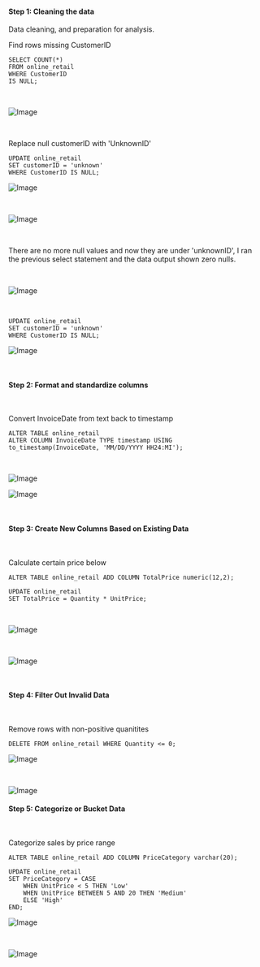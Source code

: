 #### Step 1: Cleaning the data
Data cleaning, and preparation for analysis.

Find rows missing CustomerID

```
SELECT COUNT(*) 
FROM online_retail 
WHERE CustomerID 
IS NULL;
``` 

<br> 


![Image](https://github.com/user-attachments/assets/6c2fb930-2740-40bf-8e0b-0bbd2192926f)


<br> 

Replace null customerID with 'UnknownID' 

```
UPDATE online_retail 
SET customerID = 'unknown'
WHERE CustomerID IS NULL;
``` 

![Image](https://github.com/user-attachments/assets/3c2b935f-4732-40df-8408-a27a2d0cc40f)


<br> 


![Image](https://github.com/user-attachments/assets/00db9dd3-a42f-4e54-8b1e-b148a42a6836)


<br> 


There are no more null values and now they are under 'unknownID', I ran the previous select statement and the data output shown zero nulls. 


<br>


![Image](https://github.com/user-attachments/assets/797ae335-c40b-4da3-aeec-fa37030bd5fd)


<br> 


```
UPDATE online_retail 
SET customerID = 'unknown'
WHERE CustomerID IS NULL;
```

![Image](https://github.com/user-attachments/assets/16d720ac-c031-45bd-b1df-e2a31fff935f)


<br>



#### Step 2: Format and standardize columns 

<br> 

Convert InvoiceDate from text back to timestamp 

```
ALTER TABLE online_retail
ALTER COLUMN InvoiceDate TYPE timestamp USING to_timestamp(InvoiceDate, 'MM/DD/YYYY HH24:MI');
```

<br>

![Image](https://github.com/user-attachments/assets/4a8ac086-e3e9-4765-a20e-0527a162e3cc)

![Image](https://github.com/user-attachments/assets/e6b18b04-1198-4f63-b269-8ffae506be21)

<br> 



#### Step 3: Create New Columns Based on Existing Data

<br>

Calculate certain price below

``` 
ALTER TABLE online_retail ADD COLUMN TotalPrice numeric(12,2);

UPDATE online_retail 
SET TotalPrice = Quantity * UnitPrice;
```

<br>


![Image](https://github.com/user-attachments/assets/379b1cf9-cd29-42c4-9aa7-26b1f2f1681e)


<br>


![Image](https://github.com/user-attachments/assets/31414cf6-6312-4bef-a62a-c19bb6cc2ea1)


<br>


#### Step 4: Filter Out Invalid Data

<br>


Remove rows with non-positive quanitites

```
DELETE FROM online_retail WHERE Quantity <= 0;
``` 
![Image](https://github.com/user-attachments/assets/a90e530a-08a4-4ba6-a3d5-c383b918eb87)


<br> 


![Image](https://github.com/user-attachments/assets/b6f34a70-88ef-40b8-a934-a76cd2481f8b)




#### Step 5: Categorize or Bucket Data


<br>

Categorize sales by price range


```
ALTER TABLE online_retail ADD COLUMN PriceCategory varchar(20);

UPDATE online_retail
SET PriceCategory = CASE
    WHEN UnitPrice < 5 THEN 'Low'
    WHEN UnitPrice BETWEEN 5 AND 20 THEN 'Medium'
    ELSE 'High'
END;
```

![Image](https://github.com/user-attachments/assets/5a5b65f4-d5e3-41b0-84ff-f7bd692c827a)


<br>


![Image](https://github.com/user-attachments/assets/ef7ccb58-01a6-4ec8-8d52-86aa54ed8a67)

